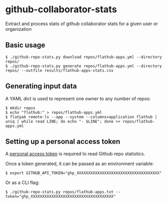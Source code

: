 # github-collaborator-stats

Extract and process stats of github collaborator stats for a given user or organization

## Basic usage

```
$ ./github-repo-stats.py download repos/flathub-apps.yml --directory repos/
$ ./github-repo-stats.py generate repos/flathub-apps.yml --directory repos/ --outfile results/flathub-apps-stats.csv
```

## Generating input data

A YAML dict is used to represent one owner to any number of repos:

```
$ mkdir repos
$ echo "flathub:" > repos/flathub-apps.yml
$ flatpak remote-ls --app --system --columns=application flathub | uniq | while read LINE; do echo "- $LINE"; done >> repos/flathub-apps.yml
```

## Setting up a personal access token

A [personal access token](https://github.com/settings/tokens) is required to read Github repo statistics.

Once a token generated, it can be passed as an environment variable:

```
$ export GITHUB_API_TOKEN="ghp_XXXXXXXXXXXXXXXXXXXXXXXXXXXXXXXXXXXX"
```

Or as a CLI flag:

```
$ ./github-repo-stats.py repos/flathub-apps.txt --token="ghp_XXXXXXXXXXXXXXXXXXXXXXXXXXXXXXXXXXXX"
```

